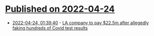 # [Published on 2022-04-24](index.md)

* [2022-04-24, 01:39:40](https://news.ycombinator.com/item?id=31140488) - [LA company to pay $22.5m after allegedly faking hundreds of Covid test results](https://abc7.com/settlement-covid-test-results/11777433/)
